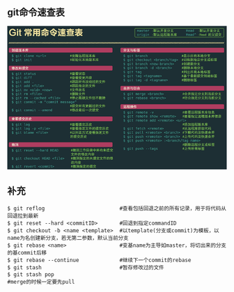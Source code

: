 ## git命令速查表

<img src="../pic/git/git.png" />

## 补充

```shell
$ git reflog						#查看包括回退之前的所有记录，用于将代码从回退拉到最新
$ git reset --hard <commitID>		#回退到指定commandID
$ git checkout -b <name <template>	#以template(分支或commit)为模板，以name为名创建新分支，若无第二参数，默认当前分支
$ git rebase <name>					#变基name为主导如master，将切出来的分支的基commit后移
$ git rebase --continue				#继续下一个commit的rebase
$ git stash							#暂存修改过的文件
$ git stash pop
#merge的时候一定要先pull
```





